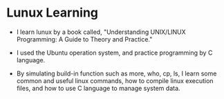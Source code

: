 # Lunux Learning

* I learn lunux by a book called, "Understanding UNIX/LINUX Programming: A Guide to Theory and Practice."  

* I used the Ubuntu operation system, and practice programming by C language.

* By simulating build-in function such as more, who, cp, ls, I learn some common and useful linux commands, how to compile linux execution files, and how to use C language to manage system data.  
